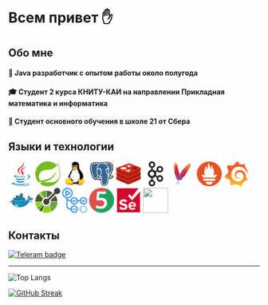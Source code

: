 # Всем привет ✋

## Обо мне

#### 🏢 Java разработчик с опытом работы около полугода
#### 🎓 Студент 2 курса КНИТУ-КАИ на направлении Прикладная математика и информатика
#### 🏫 Студент основного обучения в школе 21 от Сбера

## Языки и технологии

<div>
  <img src="https://github.com/devicons/devicon/blob/master/icons/java/java-original.svg" width = 50 height = 50></img>
  <img src="https://github.com/devicons/devicon/blob/master/icons/spring/spring-original.svg" width = 50 height = 50></img>
  <img src = "https://github.com/devicons/devicon/blob/master/icons/linux/linux-original.svg" width = 50 height = 50></img>
  <img src="https://github.com/devicons/devicon/blob/master/icons/postgresql/postgresql-original.svg" width = 50 height = 50></img>
  <img src="https://github.com/devicons/devicon/blob/master/icons/redis/redis-original.svg" width = 50 height = 50></img>
  <img src="https://github.com/devicons/devicon/blob/master/icons/apachekafka/apachekafka-original.svg" width = 50 height = 50></img>
  <img src="https://github.com/devicons/devicon/blob/master/icons/maven/maven-original.svg" width = 50 height = 50></img>
  <img src="https://github.com/devicons/devicon/blob/master/icons/prometheus/prometheus-original.svg" width = 50 height = 50></img>
  <img src="https://github.com/devicons/devicon/blob/master/icons/grafana/grafana-original.svg" width = 50 height = 50></img>
  <img src="https://github.com/devicons/devicon/blob/master/icons/docker/docker-original.svg" width = 50 height = 50></img>
  <img src="https://github.com/devicons/devicon/blob/master/icons/openapi/openapi-original.svg" width = 50 height = 50></img>
  <img src="https://github.com/devicons/devicon/blob/master/icons/githubactions/githubactions-original.svg" width = 50 height = 50></img>
  <img src="https://github.com/devicons/devicon/blob/master/icons/junit/junit-original.svg" width = 50 height = 50></img>
  <img src="https://github.com/devicons/devicon/blob/master/icons/selenium/selenium-original.svg" width = 50 height = 50></img>
  <img src="https://jmeter.apache.org/images/jmeter_square.png" width = 50 height = 50></img>
</div>

## Контакты

<a href = "t.me/LifeLikeBoxOfChocolates">
<img src="https://img.shields.io/badge/Telegram-blue?style=for-the-badge&logo=Telegram&logoColor=white" alt="Teleram badge"/>
</a>

---- 

![Top Langs](https://github-readme-stats.vercel.app/api/top-langs/?username=waterwa1ker&layout=compact)

[![GitHub Streak](http://github-readme-streak-stats.herokuapp.com?user=waterwa1ker)](https://git.io/streak-stats)
